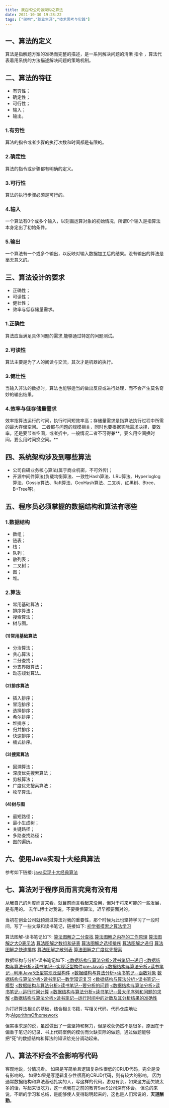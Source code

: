 ```yaml
---
title: 我在M2公司做架构之算法
date: 2021-10-30 19:28:22
tags: ["架构","职业生涯","技术思考与实践"]
---
```


## 一、算法的定义
算法是指解题方案的准确而完整的描述，是一系列解决问题的清晰 指令 ，算法代表着用系统的方法描述解决问题的策略机制。
<!--more-->

## 二、算法的特征
- 有穷性；
- 确定性；
- 可行性；
- 输入；
- 输出。

### 1.有穷性
算法的指令或者步骤的执行次数和时间都是有限的。

### 2.确定性
算法的指令或步骤都有明确的定义。

### 3.可行性
算法的执行步骤必须是可行的。

### 4.输入
一个算法有0个或多个输入，以刻画运算对象的初始情况，所谓0个输入是指算法本身定出了初始条件。

### 5.输出
一个算法有一个或多个输出，以反映对输入数据加工后的结果。没有输出的算法是毫无意义的。

## 三、算法设计的要求
- 正确性；
- 可读性；
- 健壮性；
- 效率与低存储量需求。

### 1.正确性
算法应当满足具体问题的需求,能够通过特定的问题测试。

### 2.可读性
算法主要是为了人的阅读与交流，其次才是机器的执行。

### 3.健壮性
当输入非法的数据时，算法也能够适当的做出反应或进行处理，而不会产生莫名奇妙的输出结果。

### 4.效率与低存储量需求
效率指算法运行的时间，执行时间短效率高；存储量需求是指算法执行过程中所需的最大存储空间。
二者都与问题的规模相关，同时也要根据实际需求决择，要效率，还是要节省空间，或者折中。一般情况二者不可得兼**，要么用空间换时间，要么用时间换空间。**

## 四、系统架构涉及到哪些算法
- 公司自研业务核心算法(属于商业机密，不可外传)；
- 开源中间件算法(负载均衡算法、一致性Hash算法、LRU算法、Hyperloglog算法、Gossip算法、Raft算法、GeoHash算法、二叉树、红黑树、Btree、B+Tree等)。

## 五、程序员必须掌握的数据结构和算法有哪些

### 1.数据结构
- 数组；
- 链表；
- 栈；
- 队列；
- 散列表；
- 二叉树；
- 图；
- 堆。

### 2.算法
- 常用基础算法；
- 排序算法；
- 搜索算法；
- 树与图。

#### (1)常用基础算法
- 分治算法；
- 贪心算法；
- 二分查找；
- 分支界限算法；
- 动态规划算法。

#### (2)排序算法
- 插入排序；
- 冒泡排序；
- 选择排序；
- 希尔排序；
- 堆排序；
- 归并排序；
- 快速排序；
- 桶式排序。

#### (3)搜索算法
- 回溯算法；
- 深度优先搜索算法；
- 剪枝算法；
- 广度优先搜索算法；
- 枚举算法。

#### (4)树与图
- 最短路径；
- 最小生成树；
- 关键路径；
- 多路查找路径；
- 图的遍历。


## 六、使用Java实现十大经典算法
参考如下链接:
[java实现十大经典算法](https://www.cnblogs.com/ice-line/p/11753852.html)

## 七、算法对于程序员而言究竟有没有用
从我自己的角度而言来看，就目前而言看起来没用，但对于将来可能的一些发展，是有用的。
去年L博士对我说，不要畏惧算法，迟早都要面对的。

当初在创业公司就预测过算法对我的重要性，那个时候为此也坚持学习了一段时间，写了一些文章和读书笔记，链接如下:
[初学者摸索之算法学习](https://www.cnblogs.com/youcong/p/10961056.html)

算法图解-读书笔记如下:
[算法图解之二分查找](https://youcongtech.com/2019/05/12/%E7%AE%97%E6%B3%95%E5%9B%BE%E8%A7%A3%E4%B9%8B%E4%BA%8C%E5%88%86%E6%9F%A5%E6%89%BE/)
[算法图解之内存的工作原理](https://youcongtech.com/2019/05/12/%E7%AE%97%E6%B3%95%E5%9B%BE%E8%A7%A3%E4%B9%8B%E5%86%85%E5%AD%98%E7%9A%84%E5%B7%A5%E4%BD%9C%E5%8E%9F%E7%90%86/)
[算法图解之大O表示法](https://youcongtech.com/2019/05/12/%E7%AE%97%E6%B3%95%E5%9B%BE%E8%A7%A3%E4%B9%8B%E5%A4%A7O%E8%A1%A8%E7%A4%BA%E6%B3%95/)
[算法图解之数组和链表](https://youcongtech.com/2019/05/12/%E7%AE%97%E6%B3%95%E5%9B%BE%E8%A7%A3%E4%B9%8B%E6%95%B0%E7%BB%84%E5%92%8C%E9%93%BE%E8%A1%A8/)
[算法图解之选择排序](https://youcongtech.com/2019/05/13/%E7%AE%97%E6%B3%95%E5%9B%BE%E8%A7%A3%E4%B9%8B%E9%80%89%E6%8B%A9%E6%8E%92%E5%BA%8F/)
[算法图解之递归](https://youcongtech.com/2019/05/20/%E7%AE%97%E6%B3%95%E5%9B%BE%E8%A7%A3%E4%B9%8B%E9%80%92%E5%BD%92/)
[算法图解之快速排序](https://youcongtech.com/2019/05/28/%E7%AE%97%E6%B3%95%E5%9B%BE%E8%A7%A3%E4%B9%8B%E5%BF%AB%E9%80%9F%E6%8E%92%E5%BA%8F/)
[算法图解之散列表](https://youcongtech.com/2019/06/03/%E7%AE%97%E6%B3%95%E5%9B%BE%E8%A7%A3%E4%B9%8B%E6%95%A3%E5%88%97%E8%A1%A8/)
[算法图解之广度优先搜索](https://youcongtech.com/2019/06/10/%E7%AE%97%E6%B3%95%E5%9B%BE%E8%A7%A3%E4%B9%8B%E5%B9%BF%E5%BA%A6%E4%BC%98%E5%85%88%E6%90%9C%E7%B4%A2/)


数据结构与分析-读书笔记如下:
[<数据结构与算法分析>读书笔记--递归](https://www.cnblogs.com/youcong/p/10171081.html)
[<数据结构与算法分析>读书笔记--实现泛型构件pre-Java5](https://www.cnblogs.com/youcong/p/10176666.html)
[<数据结构与算法分析>读书笔记--利用Java5泛型实现泛型构件](https://www.cnblogs.com/youcong/p/10181863.html)
[<数据结构与算法分析>读书笔记--函数对象](https://www.cnblogs.com/youcong/p/10187559.html)
[数据结构与算法分析>读书笔记--数学知识复习](https://www.cnblogs.com/youcong/p/10192830.html)
[<数据结构与算法分析>读书笔记--模型](https://www.cnblogs.com/youcong/p/10236029.html)
[<数据结构与算法分析>读书笔记--要分析的问题](https://www.cnblogs.com/youcong/p/10241341.html)
[<数据结构与算法分析>读书笔记--运行时间计算](https://www.cnblogs.com/youcong/p/10246737.html)
[<数据结构与算法分析>读书笔记--最大子序列和问题的求解](https://www.cnblogs.com/youcong/p/10252604.html)
[<数据结构与算法分析>读书笔记--运行时间中的对数及其分析结果的准确性](https://www.cnblogs.com/youcong/p/10259664.html)

为打好算法相关的基础，结合相关书籍，写相关代码，代码仓库地址为:[AlgorithmOfhomework
](https://github.com/developers-youcong/AlgorithmOfhomework/tree/master/Java%E6%95%B0%E6%8D%AE%E7%BB%93%E6%9E%84%E4%B8%8E%E7%AE%97%E6%B3%95)

但实事求是的说，虽然做出了一些坚持和努力，但是收获仍然不是很多，原因在于偏重于笔记的记录、书上代码案例的模仿而欠缺实际的做题，通过做题能够把"死"的数据结构和算法的知识给充分调动起来。

## 八、算法不好会不会影响写代码
客观地说，分情况看。
如果是写简单且逻辑复杂性很低的CRUD代码，完全是没有影响的。
如果如果是写逻辑复杂性很高的CRUD代码，则有较大的影响。
因为通常数据结构和算法基础扎实的人，写这样的代码，游刃有余，如果这方面欠缺太多的话，写起来很吃力，这一点我在之前的教育SaaS公司深有体会。
但总的来说，不断的学习和总结，是能够使人变得聪明起来的，这也是人们常说的，**天道酬勤**。